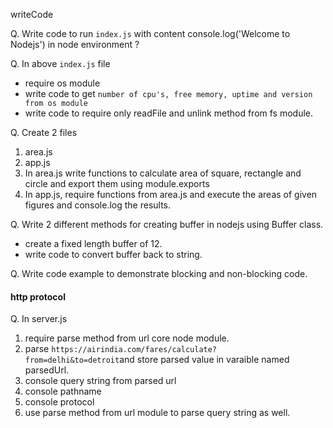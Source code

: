 writeCode

Q. Write code to run `index.js` with content console.log('Welcome to Nodejs') in node environment ?

Q. In above `index.js` file

- require os module
- write code to get `number of cpu's, free memory, uptime and version from os module`
- write code to require only readFile and unlink method from fs module.

Q. Create 2 files

1. area.js
2. app.js
3. In area.js write functions to calculate area of square, rectangle and circle and export them using module.exports
4. In app.js, require functions from area.js and execute the areas of given figures and console.log the results.

Q. Write 2 different methods for creating buffer in nodejs using Buffer class.

- create a fixed length buffer of 12.
- write code to convert buffer back to string.

Q. Write code example to demonstrate blocking and non-blocking code.

#### http protocol

Q. In server.js

1. require parse method from url core node module.
2. parse `https://airindia.com/fares/calculate?from=delhi&to=detroit`and store parsed value in varaible named parsedUrl.
3. console query string from parsed url
4. console pathname
5. console protocol
6. use parse method from url module to parse query string as well.
